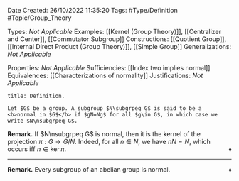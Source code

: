 <div class="topSpace"></div>

Date Created: 26/10/2022 11:35:20
Tags: #Type/Definition #Topic/Group_Theory

Types: <i>Not Applicable</i>
Examples: [[Kernel (Group Theory)]], [[Centralizer and Center]], [[Commutator Subgroup]]
Constructions: [[Quotient Group]], [[Internal Direct Product (Group Theory)]], [[Simple Group]]
Generalizations: <i>Not Applicable</i>

Properties: <i>Not Applicable</i>
Sufficiencies: [[Index two implies normal]]
Equivalences: [[Characterizations of normality]]
Justifications: <i>Not Applicable</i>

``` ad-Definition
title: Definition.

Let $G$ be a group. A subgroup $N\subgrpeq G$ is said to be a <b>normal in $G$</b> if $gN=Ng$ for all $g\in G$, in which case we write $N\nsubgrpeq G$.

```

<b>Remark.</b> If $N\nsubgrpeq G$ is normal, then it is the kernel of the projection $\pi:G\to G/N$. Indeed, for all $n\in N$, we have $nN=N$, which occurs iff $n\in\ker\pi$.<span style="float:right;">$\blacklozenge$</span>

---

<b>Remark.</b> Every subgroup of an abelian group is normal.<span style="float:right;">$\blacklozenge$</span>
